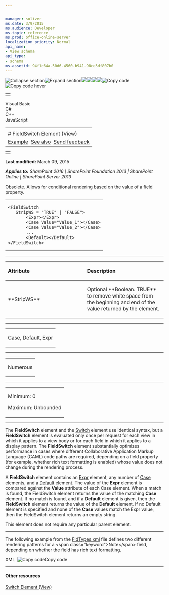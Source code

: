 ```yaml
---


manager: soliver
ms.date: 3/9/2015
ms.audience: Developer
ms.topic: reference
ms.prod: office-online-server
localization_priority: Normal
api_name:
- View schema
api_type:
- schema
ms.assetid: 94f1c64a-50d6-4560-b941-98ce3df807b0
---
```


![Collapse
section](../icons/collapse_all.gif "Collapse section")![Expand
section](../icons/expand_all.gif "Expand section")![](../icons/collapse_all.gif)![](../icons/expand_all.gif)![](../icons/dropdown.gif)![](../icons/dropdownHover.gif)![Copy
code](../icons/copycode.gif "Copy code")![Copy code
hover](../icons/copycodeHighlight.gif "Copy code hover")
<table>
<tbody>
<tr class="odd">
<td align="left"></td>
</tr>
</tbody>
</table>

Visual Basic  
C\#  
C++  
JavaScript  

<table>
<tbody>
<tr class="odd">
<td align="left"><span id="runningHeaderText"></span></td>
</tr>
<tr class="even">
<td align="left"># FieldSwitch Element (View)</td>
</tr>
<tr class="odd">
<td align="left"><a href="#exampleToggle">Example</a>  <a href="#seeAlsoToggle">See also</a>  <span id="headfeedbackarea" class="feedbackhead"><a href="javascript:SubmitFeedback(&#39;docthis@Microsoft.com&#39;,&#39;&#39;,&#39;&#39;,&#39;&#39;,&#39;1.0.18082.1225&#39;,&#39;%0\dThank%20you%20for%20your%20feedback.%20The%20developer%20writing%20teams%20use%20your%20feedback%20to%20improve%20documentation.%20While%20we%20are%20reviewing%20your%20feedback,%20we%20may%20send%20you%20e-mail%20to%20ask%20for%20clarification%20or%20feedback%20on%20a%20solution.%20We%20do%20not%20use%20your%20e-mail%20address%20for%20any%20other%20purpose%20and%20we%20delete%20it%20after%20we%20finish%20our%20review.%0\AFor%20further%20information%20about%20the%20privacy%20policies%20of%20Microsoft,%20please%20see%20http://privacy.microsoft.com/en-us/default.aspx.%0\A%0\d&#39;,&#39;Customer%20feedback&#39;);">Send feedback</a></span></td>
</tr>
</tbody>
</table>

<table>
<colgroup>
<col width="100%" />
</colgroup>
<tbody>
<tr class="odd">
<td align="left"></td>
</tr>
</tbody>
</table>

**Last modified:** March 09, 2015

***Applies to:** SharePoint 2016 | SharePoint Foundation 2013 |
SharePoint Online | SharePoint Server 2013*

Obsolete. Allows for conditional rendering based on the value of a field
property.

<span codelanguage="other"></span>
<table>
<colgroup>
<col width="100%" />
</colgroup>
<tbody>
<tr class="odd">
<td align="left"><pre><code>&lt;FieldSwitch
   StripWS = &quot;TRUE&quot; | &quot;FALSE&quot;&gt;
       &lt;Expr&gt;&lt;/Expr&gt;
       &lt;Case Value=&quot;Value_1&quot;&gt;&lt;/Case&gt;
       &lt;Case Value=&quot;Value_2&quot;&gt;&lt;/Case&gt;
       ...
       &lt;Default&gt;&lt;/Default&gt;
&lt;/FieldSwitch&gt;</code></pre></td>
</tr>
</tbody>
</table>


-----------------------------------------------------------------------------------------------------------------------------------------------------------------------------------------------

<table>
<colgroup>
<col width="50%" />
<col width="50%" />
</colgroup>
<thead>
<tr class="header">
<th align="left"><p>Attribute</p></th>
<th align="left"><p>Description</p></th>
</tr>
</thead>
<tbody>
<tr class="odd">
<td align="left"><p>**StripWS**</p></td>
<td align="left"><p>Optional **Boolean</span>. <span class="keyword">TRUE** to remove white space from the beginning and end of the value returned by the element.</p></td>
</tr>
</tbody>
</table>


---------------------------------------------------------------------------------------------------------------------------------------------------------------------------------------------------

<table>
<colgroup>
<col width="100%" />
</colgroup>
<tbody>
<tr class="odd">
<td align="left"><p><a href="case-element-view.htm">Case</a>, <a href="default-element-view.htm">Default</a>, <a href="expr-element-view.htm">Expr</a></p></td>
</tr>
</tbody>
</table>


----------------------------------------------------------------------------------------------------------------------------------------------------------------------------------------------------

<table>
<colgroup>
<col width="100%" />
</colgroup>
<tbody>
<tr class="odd">
<td align="left"><p>Numerous</p></td>
</tr>
</tbody>
</table>


------------------------------------------------------------------------------------------------------------------------------------------------------------------------------------------------

<table>
<colgroup>
<col width="100%" />
</colgroup>
<tbody>
<tr class="odd">
<td align="left"><p>Minimum: 0</p>
<p>Maximum: Unbounded</p></td>
</tr>
</tbody>
</table>


----------------------------------------------------------------------------------------------------------------------------------------------------------------------------------------------------------------------------

The **FieldSwitch** element and the
[Switch](switch-element-view.htm) element use identical
syntax, but a **FieldSwitch** element is
evaluated only once per request for each view in which it applies to a
view body or for each field in which it applies to a display pattern.
The **FieldSwitch** element substantially
optimizes performance in cases where different Collaborative Application
Markup Language (CAML) code paths are required, depending on a field
property (for example, whether rich text formatting is enabled) whose
value does not change during the rendering process.

A **FieldSwitch** element contains an
[Expr](expr-element-view.htm) element, any number of
[Case](case-element-view.htm) elements, and a
[Default](default-element-view.htm) element. The value
of the **Expr** element is compared against the
**Value** attribute of each <span
class="keyword">Case</span> element. When a match is found, the <span
class="keyword">FieldSwitch</span> element returns the value of the
matching **Case** element. If no match is
found, and if a **Default** element is given,
then the **FieldSwitch** element returns the
value of the **Default** element. If no <span
class="keyword">Default</span> element is specified and none of the
**Case** values match the <span
class="keyword">Expr</span> value, then the <span
class="keyword">FieldSwitch</span> element returns an empty string.

This element does not require any particular parent element.


------------------------------------------------------------------------------------------------------------------------------------------------------------------------------------------

The following example from the
[FldTypes.xml](http://msdn.microsoft.com/library/8f8db866-03f8-4001-aae3-4c4102a7aed6(Office.15).aspx)
file defines two different rendering patterns for a <span
class="keyword">Note</span> field, depending on whether the field has
rich text formatting.

<span codelanguage="xmlLang"></span>
XML 
<span class="copyCode" onclick="CopyCode(this)"
onkeypress="CopyCode_CheckKey(this, event)"
onmouseover="ChangeCopyCodeIcon(this)"
onmouseout="ChangeCopyCodeIcon(this)" tabindex="0">![Copy
code](../icons/copycode.gif "Copy code")Copy code</span>
    <RenderPattern Name="DisplayPattern" DisplayName="DisplayPattern">
       <FieldSwitch>
          <Expr>
             <Property Select="RichText" />
          </Expr>
          <Case Value="TRUE">
             <Column AutoHyperLinkNoEncoding="TRUE" />
          </Case>
          <Default>
             <Column HTMLEncode="TRUE" AutoHyperLink="TRUE" 
                AutoNewLine="TRUE" />
          </Default>
       </FieldSwitch>
    </RenderPattern>


-------------------------------------------------------------------------------------------------------------------------------------------------------------------------------------------

#### Other resources

<span sdata="link">[Switch Element
(View)](switch-element-view.htm)</span>








